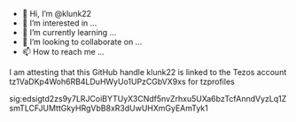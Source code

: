 - 👋 Hi, I’m @klunk22
- 👀 I’m interested in ...
- 🌱 I’m currently learning ...
- 💞️ I’m looking to collaborate on ...
- 📫 How to reach me ...

<!---
klunk22/klunk22 is a ✨ special ✨ repository because its `README.md` (this file) appears on your GitHub profile.
You can click the Preview link to take a look at your changes.
--->

I am attesting that this GitHub handle klunk22 is linked to the Tezos account tz1VaDKp4Woh6RB4LDuHWyUo1UPzCGbVX9xs for tzprofiles

sig:edsigtd2zs9y7LRJCoiBYTUyX3CNdf5nvZrhxu5UXa6bzTcfAnndVyzLq1ZsmTLCFJUMttGkyHRgVbB8xR3dUwUHXmGyEAmTyk1
